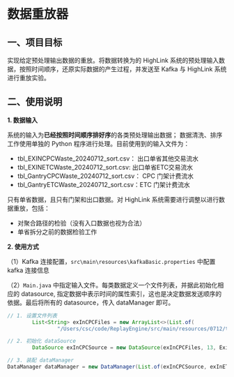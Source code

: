 # 数据重放器

## 一、项目目标
实现给定预处理输出数据的重放。将数据转换为的 HighLink 系统的预处理输入数据，按照时间顺序，还原实际数据的产生过程，并发送至 Kafka 与 HighLink 系统进行重放实验。

## 二、使用说明

**1. 数据输入**

系统的输入为**已经按照时间顺序排好序**的各类预处理输出数据； 数据清洗、排序工作使用单独的 Python 程序进行处理。目前使用到的输入文件为：
* tbl_EXINCPCWaste_20240712_sort.csv： 出口单省其他交易流水
* tbl_EXINETCWaste_20240712_sort.csv:  出口单省ETC交易流水
* tbl_GantryCPCWaste_20240712_sort.csv： CPC 门架计费流水
* tbl_GantryETCWaste_20240712_sort.csv：ETC 门架计费流水


只有单省数据，且只有门架和出口数据。对 HighLink 系统需要进行调整以进行数据重放，包括：
* 对聚合路径的检验（没有入口数据也视为合法）
* 单省拆分之前的数据检验工作


**2. 使用方式**

（1）Kafka 连接配置，`src\main\resources\kafkaBasic.properties` 中配置 kafka 连接信息

（2）`Main.java` 中指定输入文件。每类数据定义一个文件列表，并据此初始化相应的 datasource, 指定数据中表示时间的属性索引，这也是决定数据发送顺序的依据。最后将所有的 datasource，传入 dataManager 即可。

```java
// 1. 设置文件列表
        List<String> exInCPCFiles = new ArrayList<>(List.of(
                "/Users/csc/code/ReplayEngine/src/main/resources/0712/tbl_EXINCPCWaste_20240712_sort.csv"));

// 2. 初始化 dataSource
        DataSource exInCPCSource = new DataSource(exInCPCFiles, 13, ExitLocalOtherTrans.class);

// 3. 装配 dataManager
DataManager dataManager = new DataManager(List.of(exInCPCSource, exInETCSource, gantryCPCSource, gantryETCSource), defaultSender);
```

